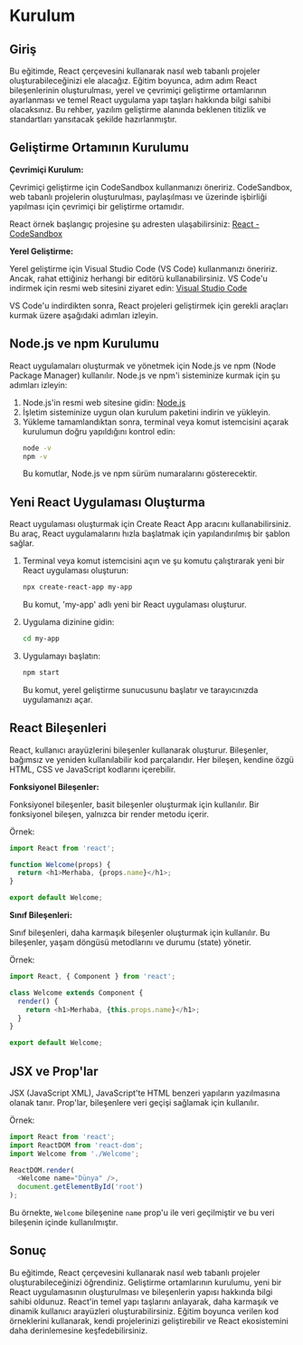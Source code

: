 # Kurulum

## Giriş

Bu eğitimde, React çerçevesini kullanarak nasıl web tabanlı projeler oluşturabileceğinizi ele alacağız. Eğitim boyunca, adım adım React bileşenlerinin oluşturulması, yerel ve çevrimiçi geliştirme ortamlarının ayarlanması ve temel React uygulama yapı taşları hakkında bilgi sahibi olacaksınız. Bu rehber, yazılım geliştirme alanında beklenen titizlik ve standartları yansıtacak şekilde hazırlanmıştır.

## Geliştirme Ortamının Kurulumu

**Çevrimiçi Kurulum:**

Çevrimiçi geliştirme için CodeSandbox kullanmanızı öneririz. CodeSandbox, web tabanlı projelerin oluşturulması, paylaşılması ve üzerinde işbirliği yapılması için çevrimiçi bir geliştirme ortamıdır.

React örnek başlangıç projesine şu adresten ulaşabilirsiniz:
[React - CodeSandbox](https://codesandbox.io/s/react-new)

**Yerel Geliştirme:**

Yerel geliştirme için Visual Studio Code (VS Code) kullanmanızı öneririz. Ancak, rahat ettiğiniz herhangi bir editörü kullanabilirsiniz. VS Code'u indirmek için resmi web sitesini ziyaret edin:
[Visual Studio Code](https://code.visualstudio.com/)

VS Code'u indirdikten sonra, React projeleri geliştirmek için gerekli araçları kurmak üzere aşağıdaki adımları izleyin.

## Node.js ve npm Kurulumu

React uygulamaları oluşturmak ve yönetmek için Node.js ve npm (Node Package Manager) kullanılır. Node.js ve npm'i sisteminize kurmak için şu adımları izleyin:

1. Node.js'in resmi web sitesine gidin: [Node.js](https://nodejs.org/)
2. İşletim sisteminize uygun olan kurulum paketini indirin ve yükleyin.
3. Yükleme tamamlandıktan sonra, terminal veya komut istemcisini açarak kurulumun doğru yapıldığını kontrol edin:
    ```bash
    node -v
    npm -v
    ```
   Bu komutlar, Node.js ve npm sürüm numaralarını gösterecektir.

## Yeni React Uygulaması Oluşturma

React uygulaması oluşturmak için Create React App aracını kullanabilirsiniz. Bu araç, React uygulamalarını hızla başlatmak için yapılandırılmış bir şablon sağlar.

1. Terminal veya komut istemcisini açın ve şu komutu çalıştırarak yeni bir React uygulaması oluşturun:
    ```bash
    npx create-react-app my-app
    ```
   Bu komut, 'my-app' adlı yeni bir React uygulaması oluşturur.

2. Uygulama dizinine gidin:
    ```bash
    cd my-app
    ```

3. Uygulamayı başlatın:
    ```bash
    npm start
    ```
   Bu komut, yerel geliştirme sunucusunu başlatır ve tarayıcınızda uygulamanızı açar.

## React Bileşenleri

React, kullanıcı arayüzlerini bileşenler kullanarak oluşturur. Bileşenler, bağımsız ve yeniden kullanılabilir kod parçalarıdır. Her bileşen, kendine özgü HTML, CSS ve JavaScript kodlarını içerebilir.

**Fonksiyonel Bileşenler:**

Fonksiyonel bileşenler, basit bileşenler oluşturmak için kullanılır. Bir fonksiyonel bileşen, yalnızca bir render metodu içerir.

Örnek:
```javascript
import React from 'react';

function Welcome(props) {
  return <h1>Merhaba, {props.name}</h1>;
}

export default Welcome;
```

**Sınıf Bileşenleri:**

Sınıf bileşenleri, daha karmaşık bileşenler oluşturmak için kullanılır. Bu bileşenler, yaşam döngüsü metodlarını ve durumu (state) yönetir.

Örnek:
```javascript
import React, { Component } from 'react';

class Welcome extends Component {
  render() {
    return <h1>Merhaba, {this.props.name}</h1>;
  }
}

export default Welcome;
```

## JSX ve Prop'lar

JSX (JavaScript XML), JavaScript'te HTML benzeri yapıların yazılmasına olanak tanır. Prop'lar, bileşenlere veri geçişi sağlamak için kullanılır.

Örnek:
```javascript
import React from 'react';
import ReactDOM from 'react-dom';
import Welcome from './Welcome';

ReactDOM.render(
  <Welcome name="Dünya" />,
  document.getElementById('root')
);
```

Bu örnekte, `Welcome` bileşenine `name` prop'u ile veri geçilmiştir ve bu veri bileşenin içinde kullanılmıştır.

## Sonuç

Bu eğitimde, React çerçevesini kullanarak nasıl web tabanlı projeler oluşturabileceğinizi öğrendiniz. Geliştirme ortamlarının kurulumu, yeni bir React uygulamasının oluşturulması ve bileşenlerin yapısı hakkında bilgi sahibi oldunuz. React'in temel yapı taşlarını anlayarak, daha karmaşık ve dinamik kullanıcı arayüzleri oluşturabilirsiniz. Eğitim boyunca verilen kod örneklerini kullanarak, kendi projelerinizi geliştirebilir ve React ekosistemini daha derinlemesine keşfedebilirsiniz.